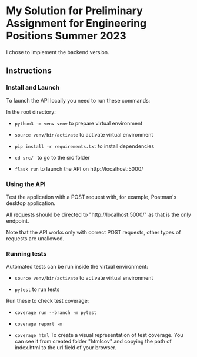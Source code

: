 # My Solution for Preliminary Assignment for Engineering Positions Summer 2023

I chose to implement the backend version.

## Instructions

### Install and Launch

To launch the API locally you need to run these commands:

In the root directory:

- ```python3 -m venv venv``` to prepare virtual environment

- ```source venv/bin/activate``` to activate virtual environment

- ``` pip install -r requirements.txt ``` to install dependencies

- ```cd src/ ``` to go to the src folder

- ``` flask run ``` to launch the API on http://localhost:5000/

### Using the API

Test the application with a POST request with, for example, Postman's desktop application.

All requests should be directed to "http://localhost:5000/" as that is the only endpoint.

Note that the API works only with correct POST requests, other types of requests are unallowed.

### Running tests

Automated tests can be run inside the virtual environment:

- ```source venv/bin/activate``` to activate virtual environment

- ```pytest``` to run tests

Run these to check test coverage:

- ```coverage run --branch -m pytest```

- ```coverage report -m```

- ```coverage html``` To create a visual representation of test coverage. You can see it from created folder "htmlcov" and copying the path of index.html to the url field of your browser.

